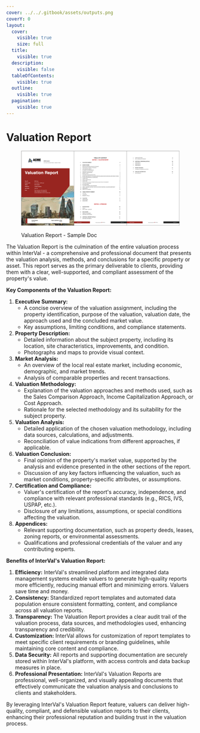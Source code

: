 ```yaml
---
cover: ../../.gitbook/assets/outputs.png
coverY: 0
layout:
  cover:
    visible: true
    size: full
  title:
    visible: true
  description:
    visible: false
  tableOfContents:
    visible: true
  outline:
    visible: true
  pagination:
    visible: true
---
```


# Valuation Report

<figure><img src="../../.gitbook/assets/Valuation Report - Sample Doc" alt=""><figcaption><p>Valuation Report - Sample Doc</p></figcaption></figure>

The Valuation Report is the culmination of the entire valuation process within InterVal - a comprehensive and professional document that presents the valuation analysis, methods, and conclusions for a specific property or asset. This report serves as the primary deliverable to clients, providing them with a clear, well-supported, and compliant assessment of the property's value.

**Key Components of the Valuation Report:**

1. **Executive Summary:**
   * A concise overview of the valuation assignment, including the property identification, purpose of the valuation, valuation date, the approach used and the concluded market value.
   * Key assumptions, limiting conditions, and compliance statements.
2. **Property Description:**
   * Detailed information about the subject property, including its location, site characteristics, improvements, and condition.
   * Photographs and maps to provide visual context.
3. **Market Analysis:**
   * An overview of the local real estate market, including economic, demographic, and market trends.
   * Analysis of comparable properties and recent transactions.
4. **Valuation Methodology:**
   * Explanation of the valuation approaches and methods used, such as the Sales Comparison Approach, Income Capitalization Approach, or Cost Approach.
   * Rationale for the selected methodology and its suitability for the subject property.
5. **Valuation Analysis:**
   * Detailed application of the chosen valuation methodology, including data sources, calculations, and adjustments.
   * Reconciliation of value indications from different approaches, if applicable.
6. **Valuation Conclusion:**
   * Final opinion of the property's market value, supported by the analysis and evidence presented in the other sections of the report.
   * Discussion of any key factors influencing the valuation, such as market conditions, property-specific attributes, or assumptions.
7. **Certification and Compliance:**
   * Valuer's certification of the report's accuracy, independence, and compliance with relevant professional standards (e.g., RICS, IVS, USPAP, etc.).
   * Disclosure of any limitations, assumptions, or special conditions affecting the valuation.
8. **Appendices:**
   * Relevant supporting documentation, such as property deeds, leases, zoning reports, or environmental assessments.
   * Qualifications and professional credentials of the valuer and any contributing experts.

**Benefits of InterVal's Valuation Report:**

1. **Efficiency:** InterVal's streamlined platform and integrated data management systems enable valuers to generate high-quality reports more efficiently, reducing manual effort and minimizing errors. Valuers save time and money.
2. **Consistency:** Standardized report templates and automated data population ensure consistent formatting, content, and compliance across all valuation reports.
3. **Transparency:** The Valuation Report provides a clear audit trail of the valuation process, data sources, and methodologies used, enhancing transparency and credibility.
4. **Customization:** InterVal allows for customization of report templates to meet specific client requirements or branding guidelines, while maintaining core content and compliance.
5. **Data Security:** All reports and supporting documentation are securely stored within InterVal's platform, with access controls and data backup measures in place.
6. **Professional Presentation:** InterVal's Valuation Reports  are professional, well-organized, and visually appealing documents that effectively communicate the valuation analysis and conclusions to clients and stakeholders.

By leveraging InterVal's Valuation Report feature, valuers can deliver high-quality, compliant, and defensible valuation reports to their clients, enhancing their professional reputation and building trust in the valuation process.
